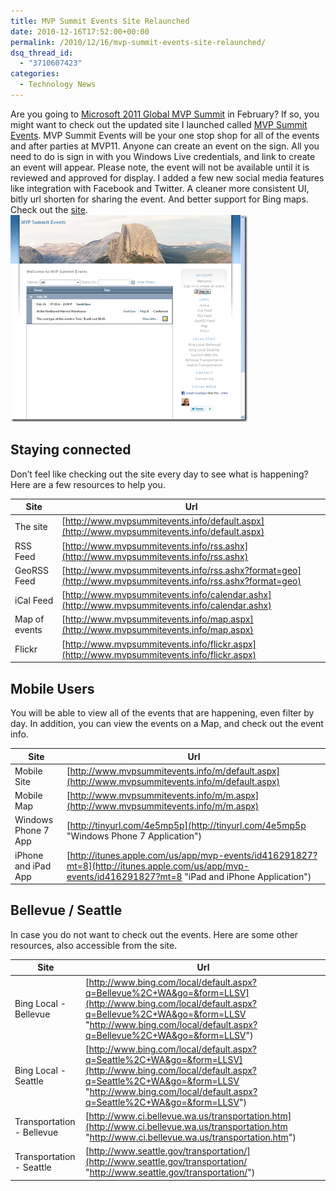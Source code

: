 ```yaml
---
title: MVP Summit Events Site Relaunched
date: 2010-12-16T17:52:00+00:00
permalink: /2010/12/16/mvp-summit-events-site-relaunched/
dsq_thread_id:
  - "3710607423"
categories:
  - Technology News
---
```

Are you going to [Microsoft 2011 Global MVP Summit](http://2011mvpsummit.com) in February? If so, you might want to check out the updated site I launched called [MVP Summit Events](http://mvpsummitevents.info). MVP Summit Events will be your one stop shop for all of the events and after parties at MVP11. Anyone can create an event on the sign. All you need to do is sign in with you Windows Live credentials, and link to create an event will appear. Please note, the event will not be available until it is reviewed and approved for display. I added a few new social media features like integration with Facebook and Twitter. A cleaner more consistent UI, bitly url shorten for sharing the event. And better support for Bing maps. Check out the [site](http://mvpsummitevents.info). [![MVPSummitEvents.info](/assets/images/posts/image_1.png "MVPSummitEvents.info")](http://mvpsummitevents.info "MVP Summit Events")

## Staying connected

Don’t feel like checking out the site every day to see what is happening? Here are a few resources to help you.

|Site|Url|
|--- |--- |
|The site|[http://www.mvpsummitevents.info/default.aspx](http://www.mvpsummitevents.info/default.aspx)|
|RSS Feed|[http://www.mvpsummitevents.info/rss.ashx](http://www.mvpsummitevents.info/rss.ashx)|
|GeoRSS Feed|[http://www.mvpsummitevents.info/rss.ashx?format=geo](http://www.mvpsummitevents.info/rss.ashx?format=geo)|
|iCal Feed|[http://www.mvpsummitevents.info/calendar.ashx](http://www.mvpsummitevents.info/calendar.ashx)|
|Map of events|[http://www.mvpsummitevents.info/map.aspx](http://www.mvpsummitevents.info/map.aspx)|
|Flickr|[http://www.mvpsummitevents.info/flickr.aspx](http://www.mvpsummitevents.info/flickr.aspx)|

## Mobile Users

You will be able to view all of the events that are happening, even filter by day. In addition, you can view the events on a Map, and check out the event info.

|Site|Url|
|--- |--- |
|Mobile Site|[http://www.mvpsummitevents.info/m/default.aspx](http://www.mvpsummitevents.info/m/default.aspx)|
|Mobile Map|[http://www.mvpsummitevents.info/m/m.aspx](http://www.mvpsummitevents.info/m/m.aspx)|
|Windows Phone 7 App|[http://tinyurl.com/4e5mp5p](http://tinyurl.com/4e5mp5p "Windows Phone 7 Application")|
|iPhone and iPad App|[http://itunes.apple.com/us/app/mvp-events/id416291827?mt=8](http://itunes.apple.com/us/app/mvp-events/id416291827?mt=8 "iPad and iPhone Application")|

## Bellevue / Seattle

In case you do not want to check out the events. Here are some other resources, also accessible from the site.

|Site|Url|
|--- |--- |
|Bing Local - Bellevue|[http://www.bing.com/local/default.aspx?q=Bellevue%2C+WA&go=&form=LLSV](http://www.bing.com/local/default.aspx?q=Bellevue%2C+WA&go=&form=LLSV "http://www.bing.com/local/default.aspx?q=Bellevue%2C+WA&go=&form=LLSV")|
|Bing Local - Seattle|[http://www.bing.com/local/default.aspx?q=Seattle%2C+WA&go=&form=LLSV](http://www.bing.com/local/default.aspx?q=Seattle%2C+WA&go=&form=LLSV "http://www.bing.com/local/default.aspx?q=Seattle%2C+WA&go=&form=LLSV")|
|Transportation - Bellevue|[http://www.ci.bellevue.wa.us/transportation.htm](http://www.ci.bellevue.wa.us/transportation.htm "http://www.ci.bellevue.wa.us/transportation.htm")|
|Transportation - Seattle|[http://www.seattle.gov/transportation/](http://www.seattle.gov/transportation/ "http://www.seattle.gov/transportation/")|